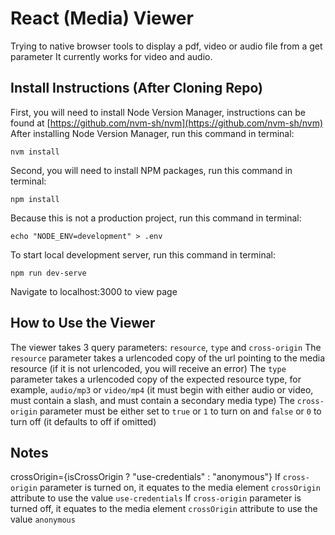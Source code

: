 # React (Media) Viewer

Trying to native browser tools to display a pdf, video or audio file from a get parameter
It currently works for video and audio.

## Install Instructions (After Cloning Repo)

First, you will need to install Node Version Manager, instructions can be found at [https://github.com/nvm-sh/nvm](https://github.com/nvm-sh/nvm)
After installing Node Version Manager, run this command in terminal:
```
nvm install
```
Second, you will need to install NPM packages, run this command in terminal:
```
npm install
```
Because this is not a production project, run this command in terminal:
```
echo "NODE_ENV=development" > .env
```
To start local development server, run this command in terminal:
```
npm run dev-serve
```
Navigate to localhost:3000 to view page

## How to Use the Viewer
The viewer takes 3 query parameters: `resource`, `type` and `cross-origin`
The `resource` parameter takes a urlencoded copy of the url pointing to the media resource (if it is not urlencoded, you will receive an error)
The `type` parameter takes a urlencoded copy of the expected resource type, for example, `audio/mp3` or `video/mp4` (it must begin with either audio or video, must contain a slash, and must contain a secondary media type)
The `cross-origin` parameter must be either set to `true` or `1` to turn on and `false` or `0` to turn off (it defaults to off if omitted)

## Notes
crossOrigin={isCrossOrigin ? "use-credentials" : "anonymous"}
If `cross-origin` parameter is turned on, it equates to the media element `crossOrigin` attribute to use the value `use-credentials`
If `cross-origin` parameter is turned off, it equates to the media element `crossOrigin` attribute to use the value `anonymous`